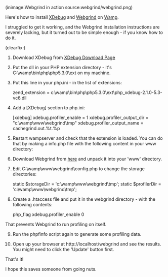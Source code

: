 <!--
Title: How to install xDebug and Webgrind on Wamp
Author:
Date: 2010/11/03 03:43:00
Datetime: 2010-11-03
Updated: 2010/11/03 16:58:00
Description: How to install XDebug and Webgrind on Wamp
Template: post
Disqusid: /how-to-install-xdebug-and-webgrind-on-wamp
ogimage: webgrind/webgrind.png
thumb: webgrind/webgrind_custom.png
Keywords: webgrind, wamp, xdebug, php
Tags: php, webdev, wamp
blogpost: true
published: true
-->
(inimage:Webgrind in action source:webgrind/webgrind.png)

Here's how to install [XDebug](http://xdebug.org/) and [Webgrind](http://code.google.com/p/webgrind/) on [Wamp](http://www.wampserver.com/en/).

I struggled to get it working, and the Webgrind installation instructions are severely lacking, but it turned out to be simple enough - if you know how to do it.

(clearfix:)

1) Download XDebug from [XDebug Download Page](http://xdebug.org/download.php)

2) Put the dll in your PHP extension directory - it's C:\wamp\bin\php\php5.3.0\ext on my machine.

3) Put this line in your php.ini - in the list of extensions:

    zend_extension = c:\wamp\bin\php\php5.3.0\ext\php_xdebug-2.1.0-5.3-vc6.dll

4) Add a [XDebug] section to php.ini:

    [xdebug]
    xdebug.profiler_enable = 1
    xdebug.profiler_output_dir = "c:\wamp\www\webgrind\tmp"
    xdebug.profiler_output_name = cachegrind.out.%t.%p

5) Restart wampserver and check that the extension is loaded. You can do that by making a info.php file with the following content in your www directory:

    <?php
    phpinfo();

6) Download Webgrind from [here](http://code.google.com/p/webgrind/downloads/list) and unpack it into your 'www' directory.

7) Edit C:\wamp\www\webgrind\config.php to change the storage directories:

	static $storageDir = 'c:\wamp\www\webgrind\tmp';
	static $profilerDir = 'c:\wamp\www\webgrind\tmp';

8) Create a .htaccess file and put it in the webgrind directory - with the following contents:

    php_flag xdebug.profiler_enable 0

That prevents Webgrind to run profiling on itself.

9) Run the phpfinfo script again to generate some profiling data.

10) Open up your browser at http://localhost/webgrind and see the results. You might need to click the 'Update' button first.

That's it!

I hope this saves someone from going nuts.
